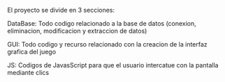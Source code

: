 El proyecto se divide en 3 secciones:

DataBase: Todo codigo relacionado a la base de datos (conexion, eliminacion, modificacion y extraccion de datos)

GUI: Todo codigo y recurso relacionado con la creacion de la interfaz grafica del juego

JS: Codigos de JavasScript para que el usuario intercatue con la pantalla mediante clics